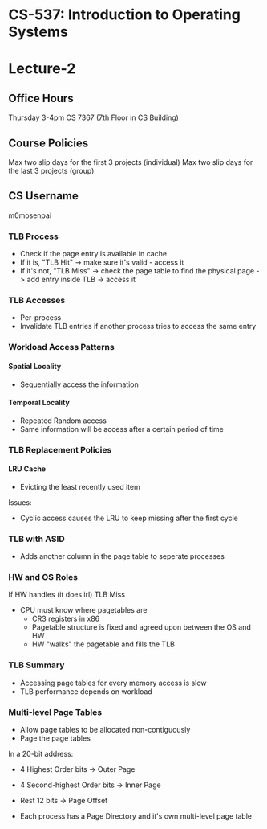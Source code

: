 # CS-537: Introduction to Operating Systems
# Lecture-2

## Office Hours
Thursday 3-4pm CS 7367 (7th Floor in CS Building)

## Course Policies
Max two slip days for the first 3 projects (individual)
Max two slip days for the last 3 projects (group)

## CS Username
m0mosenpai

### TLB Process
- Check if the page entry is available in cache
- If it is, "TLB Hit" -> make sure it's valid - access it
- If it's not, "TLB Miss" -> check the page table to find the physical page -> add entry inside TLB -> access it

### TLB Accesses
- Per-process
- Invalidate TLB entries if another process tries to access the same entry

### Workload Access Patterns
#### Spatial Locality
- Sequentially access the information

#### Temporal Locality
- Repeated Random access
- Same information will be access after a certain period of time

### TLB Replacement Policies
#### LRU Cache
- Evicting the least recently used item

Issues:
- Cyclic access causes the LRU to keep missing after the first cycle

### TLB with ASID
- Adds another column in the page table to seperate processes

### HW and OS Roles
If HW handles (it does irl) TLB Miss
- CPU must know where pagetables are
    - CR3 registers in x86
    - Pagetable structure is fixed and agreed upon between the OS and HW
    - HW "walks" the pagetable and fills the TLB

### TLB Summary
- Accessing page tables for every memory access is slow
- TLB performance depends on workload

### Multi-level Page Tables
- Allow page tables to be allocated non-contiguously
- Page the page tables

In a 20-bit address:
- 4 Highest Order bits -> Outer Page
- 4 Second-highest Order bits -> Inner Page
- Rest 12 bits -> Page Offset

- Each process has a Page Directory and it's own multi-level page table
